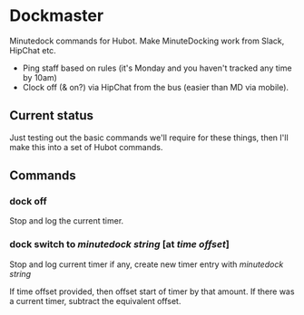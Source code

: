 # Dockmaster

Minutedock commands for Hubot. Make MinuteDocking work from Slack, HipChat etc.

* Ping staff based on rules (it's Monday and you haven't tracked any time by 10am)
* Clock off (& on?) via HipChat from the bus (easier than MD via mobile).

## Current status

Just testing out the basic commands we'll require for these things, then I'll make this into a set of Hubot commands.

## Commands

### dock off

Stop and log the current timer.

### dock switch to _minutedock string_ [at _time offset_]

Stop and log current timer if any, create new timer entry with _minutedock string_

If time offset provided, then offset start of timer by that amount. If there was a current timer, subtract the equivalent offset.
